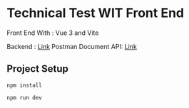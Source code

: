 # Technical Test WIT Front End

Front End With :
Vue 3 and Vite

Backend : [Link](https://github.com/efrilm/technical-test-wit-be)
Postman Document API: [Link](https://documenter.getpostman.com/view/14576482/2sA3JRYecQ)

## Project Setup

```
npm install
```

```
npm run dev
```
